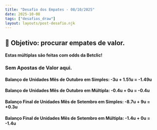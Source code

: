 ```yaml
---
title: "Desafio dos Empates - 08/10/2025"
date: 2025-10-08
tags: ["desafios_draw"]
layout: layouts/post-desafio.njk
---
```


## 🎯 Objetivo: procurar empates de valor. 

#### Estas múltiplas são feitas com odds da Betclic!

### Sem Apostas de Valor aqui. 

#### Balanço de Unidades Mês de Outubro em Simples: -3u + 1.51u = -1.49u
#### Balanço de Unidades Mês de Outubro em Múltipla: -0.4u + 0u = -0.4u

#### Balanço Final de Unidades Mês de Setembro em Simples: -8.7u + 9u = +0.3u
#### Balanço Final de Unidades Mês de Setembro em Múltipla: -1.4u + 0u = -1.4u
